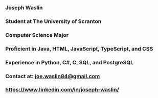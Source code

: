 ### Joseph Waslin
### Student at The University of Scranton
### Computer Science Major
### Proficient in Java, HTML, JavaScript, TypeScript, and CSS
### Experience in Python, C#, C, SQL, and PostgreSQL
### Contact at: joe.waslin84@gmail.com
### https://www.linkedin.com/in/joseph-waslin/
